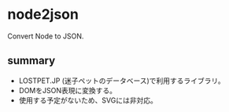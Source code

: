 # node2json
Convert Node to JSON.

## summary
- LOSTPET.JP (迷子ペットのデータベース)で利用するライブラリ。
- DOMをJSON表現に変換する。
- 使用する予定がないため、SVGには非対応。